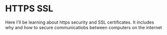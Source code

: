# HTTPS SSL
Here I'll be learning about https security and SSL certificates. It includes why and how to secure communicatiobs between computers on the internet
